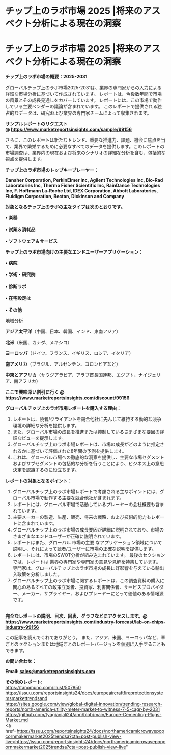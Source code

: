 # チップ上のラボ市場 2025 |将来のアスペクト分析による現在の洞察

# チップ上のラボ市場 2025 |将来のアスペクト分析による現在の洞察

<strong><b>チップ上のラボ市場の概要：2025-2031</b></strong>

グローバルチップ上のラボ市場2025-2031は、業界の専門家からの入力による詳細な市場分析に基づいて作成されています。 レポートは、今後数年間で市場の風景とその成長見通しをカバーしています。 レポートには、この市場で動作している主要ベンダーの議論が含まれています。 このレポートで提供される独占的なデータは、研究および業界の専門家チームによって収集されます。

<strong>サンプルレポートのリクエスト @ <a href=https://www.marketreportsinsights.com/sample/99156>https://www.marketreportsinsights.com/sample/99156</a></strong>

さらに、このレポートは新たなトレンド、重要な推進力、課題、機会に焦点を当て、業界で繁栄するために必要なすべてのデータを提供します。このレポートの市場調査は、業界内の現在および将来のシナリオの詳細な分析を含む、包括的な視点を提供します。

<strong>チップ上のラボ市場のトップキープレーヤー：</strong>

<strong>Danaher Corporation, PerkinElmer Inc, Agilent Technologies Inc, Bio-Rad Laboratories Inc, Thermo Fisher Scientific Inc, RainDance Technologies Inc, F. Hoffmann La-Roche Ltd, IDEX Corporation, Abbott Laboratories, Fluidigm Corporation, Becton, Dickinson and Company</strong>

<strong><b>対象となるチップ上のラボの主なタイプは次のとおりです。</b></strong>

<strong>• 楽器<br><br>• 試薬＆消耗品<br><br>• ソフトウェア＆サービス</strong>

<strong><b>チップ上のラボ市場向けの主要なエンドユーザーアプリケーション：</b></strong>

<strong>• 病院<br><br>• 学術・研究院<br><br>• 診断ラボ<br><br>• 在宅設定は<br><br>• その他</strong>

 地域分析

<strong><b>アジア太平洋</b></strong>（中国、日本、韓国、インド、東南アジア）

<strong><b>北米</b></strong>（米国、カナダ、メキシコ）

<strong><b>ヨーロッパ</b></strong>（ドイツ、フランス、イギリス、ロシア、イタリア）

<strong><b>南アメリカ</b></strong>（ブラジル、アルゼンチン、コロンビアなど）

<strong><b>中東とアフリカ</b></strong>（サウジアラビア、アラブ首長国連邦、エジプト、ナイジェリア、南アフリカ）

<strong>ここで興味深い割引に行く @ <a href=https://www.marketreportsinsights.com/discount/99156>https://www.marketreportsinsights.com/discount/99156</a></strong>

<strong><b>グローバルチップ上のラボ市場レポートを購入する理由：</b></strong>
<ol>
  <li>レポートは、読者/クライアントを競合他社に先んじて維持する動的な競争環境の詳細な分析を提供します。</li>
  <li>また、グローバル市場の成長を推進または抑制しているさまざまな要因の詳細なビューを提示します。</li>
  <li>グローバルチップ上のラボ市場レポートは、市場の成長がどのように推定されるかに基づいて評価された8年間の予測を提供します。</li>
  <li>これは、グローバル市場への徹底的な洞察を提供し、主要な市場セグメントおよびサブセグメントの包括的な分析を行うことにより、ビジネス上の意思決定を認識するのに役立ちます。</li>
</ol>
<strong><b>レポートの対象となるポイント：</b></strong>
<ol>
  <li>グローバルチップ上のラボ市場レポートで考慮される主なポイントには、グローバル市場で動作する主要な競合他社が含まれます。</li>
  <li>レポートには、グローバル市場で活動しているプレーヤーの会社概要も含まれています。</li>
  <li>主要メーカーの製造、生産、販売、将来の戦略、および技術的能力もレポートに含まれています。</li>
  <li>グローバルチップ上のラボ市場の成長要因が詳細に説明されており、市場のさまざまなエンドユーザーが正確に説明されています。</li>
  <li>レポートはまた、グローバル 市場の主要 なアプリケーション領域について説明し、それによって読者/ユーザーに市場の正確な説明を提供します。</li>
  <li>レポートには、市場のSWOT分析が組み込まれています。 最後のセクションでは、レポートは 業界の専門家や専門家の意見や見解を特集しています。 専門家は、グローバルチップ上のラボ市場の成長に好影響を与えている輸出入政策を分析しました。</li>
  <li>グローバルチップ上のラボ市場に関するレポートは、この調査資料の購入に関心のあるすべての政策立案者、投資家、利害関係者、サービスプロバイダー、メーカー、サプライヤー、およびプレーヤーにとって価値のある情報源です。</li>
</ol><br>
<strong>完全なレポートの説明、目次、図表、グラフなどにアクセスします。@ <a href=https://www.marketreportsinsights.com/industry-forecast/lab-on-chips-industry-99156>https://www.marketreportsinsights.com/industry-forecast/lab-on-chips-industry-99156</a></strong>

この記事を読んでくれてありがとう。 また、アジア、米国、ヨーロッパなど、章ごとのセクションまたは地域ごとのレポートバージョンを個別に入手することもできます。

<strong><b>お問い合わせ：</b></strong>

<strong>Email: </strong><a href=mailto:sales@marketreportsinsights.com><strong>sales@marketreportsinsights.com</strong></a>

<strong>その他のレポート:</strong>
<br>
<a href=https://tanomuno.com/illust/507850>https://tanomuno.com/illust/507850</a>
<br>
<a href=https://issuu.com/reportsinsights24/docs/europeaircraftfireprotectionsystemsmarkettrendsand>https://issuu.com/reportsinsights24/docs/europeaircraftfireprotectionsystemsmarkettrendsand</a>
<br>
<a href=https://sites.google.com/view/global-digital-innovation/trending-research-reports/north-america-utility-meter-market-to-witness-7-5-cagr-by-2031>https://sites.google.com/view/global-digital-innovation/trending-research-reports/north-america-utility-meter-market-to-witness-7-5-cagr-by-2031</a>
<br>
<a href=https://github.com/tyagianjali24/ann/blob/main/Europe-Cementing-Plugs-Market.md>https://github.com/tyagianjali24/ann/blob/main/Europe-Cementing-Plugs-Market.md</a>
<br>
<a href=https://issuu.com/reportsinsights24/docs/northamericamicrowavepopcornmakermarket2025trendsa?cta=post-publish-view-live>https://issuu.com/reportsinsights24/docs/northamericamicrowavepopcornmakermarket2025trendsa?cta=post-publish-view-live</a>"
